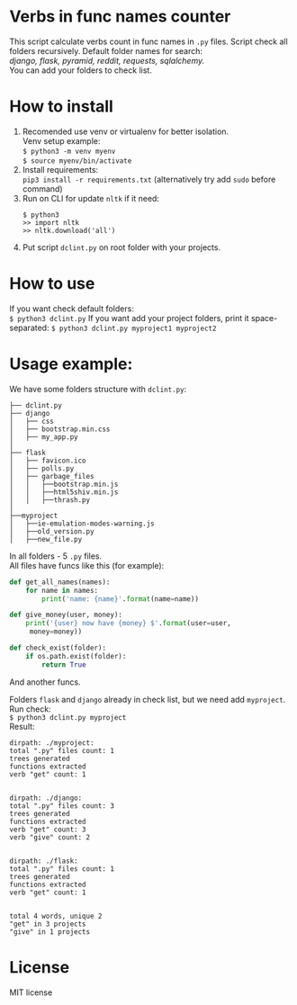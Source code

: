 # Verbs in func names counter
This script calculate verbs count in func names in `.py` files.
Script check all folders recursively. Default folder names for search:\
_django, flask, pyramid, reddit, requests, sqlalchemy._\
You can add your folders to check list.

# How to install
1. Recomended use venv or virtualenv for better isolation.\
   Venv setup example: \
   `$ python3 -m venv myenv`\
   `$ source myenv/bin/activate`
2. Install requirements: \
   `pip3 install -r requirements.txt` (alternatively try add `sudo` before command)
3. Run on CLI for update `nltk` if it need:
    ```
    $ python3
    >> import nltk
    >> nltk.download('all')
    ```
4. Put script `dclint.py` on root folder with your projects.

# How to use
If you want check default folders:\
`$ python3 dclint.py`
If you want add your project folders, print it space-separated:
`$ python3 dclint.py myproject1 myproject2`

# Usage example:
We have some folders structure with `dclint.py`:
```
├── dclint.py
├── django
│   ├── css
│   ├── bootstrap.min.css
│   ├── my_app.py
│
├── flask
│   ├── favicon.ico
│   ├── polls.py
│   ├── garbage_files
│   │   ├──bootstrap.min.js
│   │   ├──html5shiv.min.js
│   │   ├──thrash.py
│   
├──myproject
│   ├──ie-emulation-modes-warning.js
│   ├──old_version.py
│   ├──new_file.py
```

In all folders - 5 `.py` files.\
All files have funcs like this (for example):
```python
def get_all_names(names):
    for name in names:
        print('name: {name}'.format(name=name))
```

```python
def give_money(user, money):
    print('{user} now have {money} $'.format(user=user,
     money=money))
```

```python
def check_exist(folder):
    if os.path.exist(folder):
        return True
```
And another funcs.

Folders `flask` and `django` already in check list, but we need add `myproject`.\
Run check:\
`$ python3 dclint.py myproject`\
Result:
````
dirpath: ./myproject:
total ".py" files count: 1
trees generated
functions extracted
verb "get" count: 1


dirpath: ./django:
total ".py" files count: 3
trees generated
functions extracted
verb "get" count: 3
verb "give" count: 2


dirpath: ./flask:
total ".py" files count: 1
trees generated
functions extracted
verb "get" count: 1


total 4 words, unique 2
"get" in 3 projects
"give" in 1 projects

````

# License

MIT license
